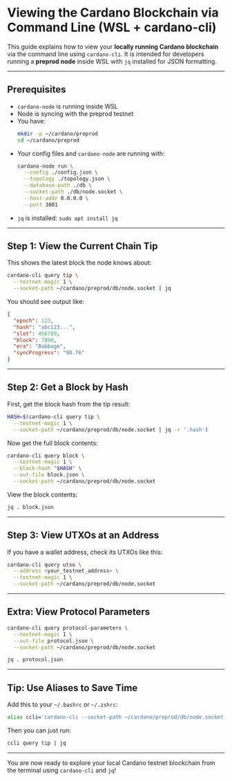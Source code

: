 # Viewing the Cardano Blockchain via Command Line (WSL + cardano-cli)

This guide explains how to view your **locally running Cardano blockchain** via the command line using `cardano-cli`. It is intended for developers running a **preprod node** inside WSL with `jq` installed for JSON formatting.

---

## Prerequisites

- `cardano-node` is running inside WSL
- Node is syncing with the preprod testnet
- You have:
  ```bash
  mkdir -p ~/cardano/preprod
  cd ~/cardano/preprod
  ```
- Your config files and `cardano-node` are running with:
  ```bash
  cardano-node run \
    --config ./config.json \
    --topology ./topology.json \
    --database-path ./db \
    --socket-path ./db/node.socket \
    --host-addr 0.0.0.0 \
    --port 3001
  ```
- `jq` is installed: `sudo apt install jq`

---

## Step 1: View the Current Chain Tip

This shows the latest block the node knows about:

```bash
cardano-cli query tip \
  --testnet-magic 1 \
  --socket-path ~/cardano/preprod/db/node.socket | jq
```

You should see output like:
```json
{
  "epoch": 123,
  "hash": "abc123...",
  "slot": 456789,
  "block": 7890,
  "era": "Babbage",
  "syncProgress": "98.76"
}
```

---

## Step 2: Get a Block by Hash

First, get the block hash from the tip result:

```bash
HASH=$(cardano-cli query tip \
  --testnet-magic 1 \
  --socket-path ~/cardano/preprod/db/node.socket | jq -r '.hash')
```

Now get the full block contents:

```bash
cardano-cli query block \
  --testnet-magic 1 \
  --block-hash "$HASH" \
  --out-file block.json \
  --socket-path ~/cardano/preprod/db/node.socket
```

View the block contents:

```bash
jq . block.json
```

---

## Step 3: View UTXOs at an Address

If you have a wallet address, check its UTXOs like this:

```bash
cardano-cli query utxo \
  --address <your_testnet_address> \
  --testnet-magic 1 \
  --socket-path ~/cardano/preprod/db/node.socket
```

---

## Extra: View Protocol Parameters

```bash
cardano-cli query protocol-parameters \
  --testnet-magic 1 \
  --out-file protocol.json \
  --socket-path ~/cardano/preprod/db/node.socket

jq . protocol.json
```

---

## Tip: Use Aliases to Save Time

Add this to your `~/.bashrc` or `~/.zshrc`:

```bash
alias ccli='cardano-cli --socket-path ~/cardano/preprod/db/node.socket --testnet-magic 1'
```

Then you can just run:
```bash
ccli query tip | jq
```

---

You are now ready to explore your local Cardano testnet blockchain from the terminal using `cardano-cli` and `jq`!

